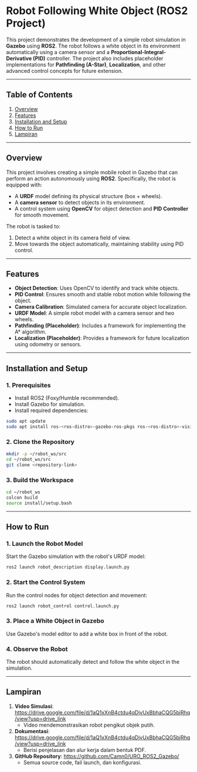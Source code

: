# **Robot Following White Object (ROS2 Project)**

This project demonstrates the development of a simple robot simulation in **Gazebo** using **ROS2**. The robot follows a white object in its environment automatically using a camera sensor and a **Proportional-Integral-Derivative (PID)** controller. The project also includes placeholder implementations for **Pathfinding (A-Star)**, **Localization**, and other advanced control concepts for future extension.

---

## **Table of Contents**

1. [Overview](#overview)
2. [Features](#features)
3. [Installation and Setup](#installation-and-setup)
4. [How to Run](#how-to-run)
5. [Lampiran](#lampiran)

---

## **Overview**

This project involves creating a simple mobile robot in Gazebo that can perform an action autonomously using **ROS2**. Specifically, the robot is equipped with:
- A **URDF** model defining its physical structure (box + wheels).
- A **camera sensor** to detect objects in its environment.
- A control system using **OpenCV** for object detection and **PID Controller** for smooth movement.

The robot is tasked to:
1. Detect a white object in its camera field of view.
2. Move towards the object automatically, maintaining stability using PID control.

---

## **Features**

- **Object Detection**: Uses OpenCV to identify and track white objects.
- **PID Control**: Ensures smooth and stable robot motion while following the object.
- **Camera Calibration**: Simulated camera for accurate object localization.
- **URDF Model**: A simple robot model with a camera sensor and two wheels.
- **Pathfinding (Placeholder)**: Includes a framework for implementing the A* algorithm.
- **Localization (Placeholder)**: Provides a framework for future localization using odometry or sensors.

---

## **Installation and Setup**

### **1. Prerequisites**
- Install ROS2 (Foxy/Humble recommended).
- Install Gazebo for simulation.
- Install required dependencies:

```bash
sudo apt update
sudo apt install ros-<ros-distro>-gazebo-ros-pkgs ros-<ros-distro>-vision-msgs python3-colcon-common-extensions
```

### **2. Clone the Repository**
```bash
mkdir -p ~/robot_ws/src
cd ~/robot_ws/src
git clone <repository-link>
```

### **3. Build the Workspace**
```bash
cd ~/robot_ws
colcon build
source install/setup.bash
```

---

## **How to Run**

### **1. Launch the Robot Model**
Start the Gazebo simulation with the robot's URDF model:
```bash
ros2 launch robot_description display.launch.py
```

### **2. Start the Control System**
Run the control nodes for object detection and movement:
```bash
ros2 launch robot_control control.launch.py
```

### **3. Place a White Object in Gazebo**
Use Gazebo's model editor to add a white box in front of the robot.

### **4. Observe the Robot**
The robot should automatically detect and follow the white object in the simulation.

---

## **Lampiran**

1. **Video Simulasi**: https://drive.google.com/file/d/1aQ1xXnB4ctdu4qDjvUxBbhaCQG5bjRhq/view?usp=drive_link
   - Video mendemonstrasikan robot pengikut objek putih.
2. **Dokumentasi**: https://drive.google.com/file/d/1aQ1xXnB4ctdu4qDjvUxBbhaCQG5bjRhq/view?usp=drive_link
   - Berisi penjelasan dan alur kerja dalam bentuk PDF.
3. **GitHub Repository**: https://github.com/Camn0/URO_ROS2_Gazebo/
   - Semua source code, fail launch, dan konfigurasi.
